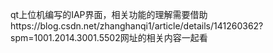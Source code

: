 qt上位机编写的IAP界面，相关功能的理解需要借助https://blog.csdn.net/zhanghanqi1/article/details/141260362?spm=1001.2014.3001.5502网址的相关内容一起看
